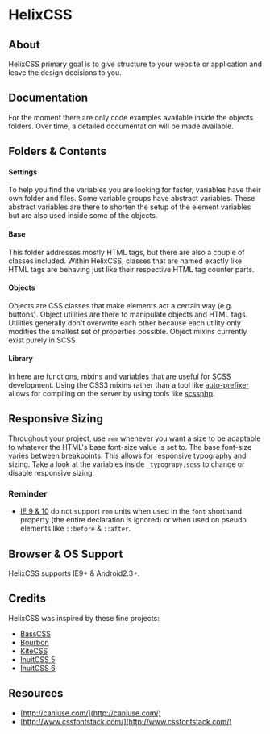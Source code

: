 
# HelixCSS

## About

HelixCSS primary goal is to give structure to your website or application and leave the design
decisions to you.

## Documentation

For the moment there are only code examples available inside the objects folders. Over time, a
detailed documentation will be made available.

## Folders & Contents

#### Settings

To help you find the variables you are looking for faster, variables have their own folder and files.
Some variable groups have abstract variables. These abstract variables are there to shorten the setup
of the element variables but are also used inside some of the objects.

#### Base

This folder addresses mostly HTML tags, but there are also a couple of classes included. Within
HelixCSS, classes that are named exactly like HTML tags are behaving just like their respective HTML
tag counter parts.

#### Objects

Objects are CSS classes that make elements act a certain way (e.g. buttons). Object utilities are
there to manipulate objects and HTML tags. Utilities generally don't overwrite each other because
each utility only modifies the smallest set of properties possible. Object mixins currently exist
purely in SCSS.

#### Library

In here are functions, mixins and variables that are useful for SCSS development. Using the CSS3
mixins rather than a tool like [auto-prefixer](https://www.npmjs.com/package/autoprefixer) allows
for compiling on the server by using tools like [scssphp](http://leafo.net/scssphp/).

## Responsive Sizing

Throughout your project, use `rem` whenever you want a size to be adaptable to whatever the
HTML's base font-size value is set to. The base font-size varies between breakpoints. This allows for
responsive typography and sizing. Take a look at the variables inside `_typograpy.scss` to change or
disable responsive sizing.

### Reminder

- [IE 9 & 10](http://caniuse.com/#search=rem) do not support `rem` units when used in the `font`
  shorthand property (the entire declaration is ignored) or when used on pseudo elements like
  `::before` & `::after`.

## Browser & OS Support

HelixCSS supports IE9+ & Android2.3+.

## Credits

HelixCSS was inspired by these fine projects:
- [BassCSS](http://www.basscss.com/)
- [Bourbon](http://bourbon.io/)
- [KiteCSS](http://hiloki.github.io/kitecss/)
- [InuitCSS 5](https://github.com/csswizardry/inuit.css)
- [InuitCSS 6](https://github.com/inuitcss/inuitcss)

## Resources

- [http://caniuse.com/](http://caniuse.com/)
- [http://www.cssfontstack.com/](http://www.cssfontstack.com/)

